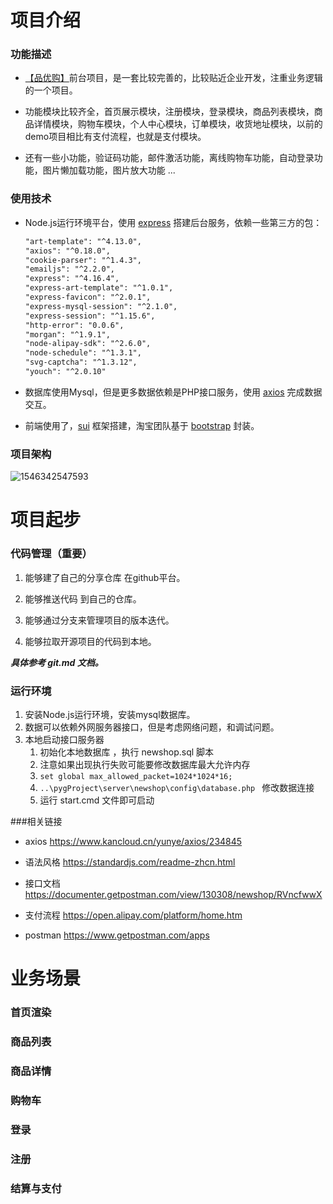 # 项目介绍

### 功能描述

- [【品优购】](https://ns.uieee.com/)前台项目，是一套比较完善的，比较贴近企业开发，注重业务逻辑的一个项目。

- 功能模块比较齐全，首页展示模块，注册模块，登录模块，商品列表模块，商品详情模块，购物车模块，个人中心模块，订单模块，收货地址模块，以前的demo项目相比有支付流程，也就是支付模块。

- 还有一些小功能，验证码功能，邮件激活功能，离线购物车功能，自动登录功能，图片懒加载功能，图片放大功能 ...

### 使用技术

- Node.js运行环境平台，使用 [express](http://www.expressjs.com.cn/) 搭建后台服务，依赖一些第三方的包：

  ```reStructuredText
  "art-template": "^4.13.0",
  "axios": "^0.18.0",
  "cookie-parser": "^1.4.3",
  "emailjs": "^2.2.0",
  "express": "^4.16.4",
  "express-art-template": "^1.0.1",
  "express-favicon": "^2.0.1",
  "express-mysql-session": "^2.1.0",
  "express-session": "^1.15.6",
  "http-error": "0.0.6",
  "morgan": "^1.9.1",
  "node-alipay-sdk": "^2.6.0",
  "node-schedule": "^1.3.1",
  "svg-captcha": "^1.3.12",
  "youch": "^2.0.10"
  ```

- 数据库使用Mysql，但是更多数据依赖是PHP接口服务，使用 [axios](https://www.kancloud.cn/yunye/axios/234845) 完成数据交互。

- 前端使用了，[sui](http://sui.taobao.org/sui/docs/gallery.html)  框架搭建，淘宝团队基于 [bootstrap](http://www.bootcss.com/) 封装。

### 项目架构



![1546342547593](docs/media/1546342547593.png)



# 项目起步

### 代码管理（重要）

1.  能够建了自己的分享仓库 在github平台。

2.  能够推送代码 到自己的仓库。

3.  能够通过分支来管理项目的版本迭代。

4.  能够拉取开源项目的代码到本地。

   ***具体参考 git.md 文档。***

### 运行环境

1. 安装Node.js运行环境，安装mysql数据库。
2. 数据可以依赖外网服务器接口，但是考虑网络问题，和调试问题。
3. 本地启动接口服务器
   1. 初始化本地数据库 ，执行 newshop.sql 脚本
   2. 注意如果出现执行失败可能要修改数据库最大允许内存 
   3. `set global max_allowed_packet=1024*1024*16; `
   4. `..\pygProject\server\newshop\config\database.php ` 修改数据连接
   5. 运行 start.cmd 文件即可启动

###相关链接

- axios  https://www.kancloud.cn/yunye/axios/234845

- 语法风格   https://standardjs.com/readme-zhcn.html

- 接口文档  https://documenter.getpostman.com/view/130308/newshop/RVncfwwX

- 支付流程  https://open.alipay.com/platform/home.htm

- postman https://www.getpostman.com/apps

# 业务场景

### 首页渲染

### 商品列表

### 商品详情

### 购物车

### 登录

### 注册

### 结算与支付


